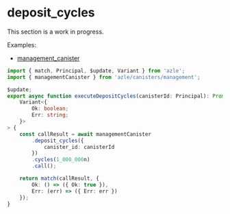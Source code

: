 # deposit_cycles

This section is a work in progress.

Examples:

-   [management_canister](https://github.com/demergent-labs/azle/tree/main/examples/management_canister)

```typescript
import { match, Principal, $update, Variant } from 'azle';
import { managementCanister } from 'azle/canisters/management';

$update;
export async function executeDepositCycles(canisterId: Principal): Promise<
    Variant<{
        Ok: boolean;
        Err: string;
    }>
> {
    const callResult = await managementCanister
        .deposit_cycles({
            canister_id: canisterId
        })
        .cycles(1_000_000n)
        .call();

    return match(callResult, {
        Ok: () => ({ Ok: true }),
        Err: (err) => ({ Err: err })
    });
}
```
